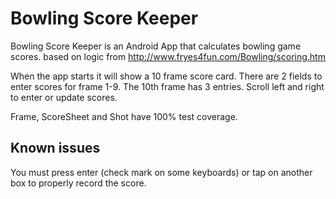 Bowling Score Keeper
====================
Bowling Score Keeper is an Android App that calculates bowling game scores.
based on logic from http://www.fryes4fun.com/Bowling/scoring.htm

When the app starts it will show a 10 frame score card. There are 2 fields to enter scores for frame 1-9. The 10th frame has 3 entries.
Scroll left and right to enter or update scores.

Frame, ScoreSheet and Shot have 100% test coverage.

Known issues
------------
You must press enter (check mark on some keyboards) or tap on another box to properly record the score.
